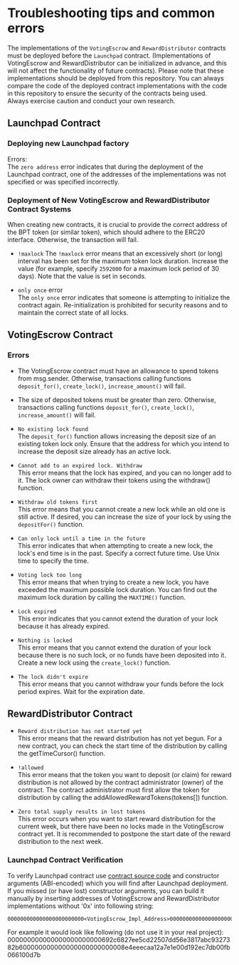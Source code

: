 # Troubleshooting tips and common errors


The implementations of the `VotingEscrow` and `RewardDistributor` contracts must be deployed before the `Launchpad` contract. (Implementations of VotingEscrow and RewardDistributor can be initialized in advance, and this will not affect the functionality of future contracts). Please note that these implementations should be deployed from this repository. You can always compare the code of the deployed contract implementations with the code in this repository to ensure the security of the contracts being used.  
Always exercise caution and conduct your own research.  


## Launchpad Contract  
### Deploying new Launchpad factory  
Errors:  
The `zero address` error indicates that during the deployment of the Launchpad contract, one of the addresses of the implementations was not specified or was specified incorrectly.  

### Deployment of New VotingEscrow and RewardDistributor Contract Systems
When creating new contracts, it is crucial to provide the correct address of the BPT token (or similar token), which should adhere to the ERC20 interface. Otherwise, the transaction will fail.  

- `!maxlock`
The `!maxlock` error means that an excessively short (or long) interval has been set for the maximum token lock duration. Increase the value (for example, specify `2592000` for a maximum lock period of 30 days). Note that the value is set in seconds.  


- `only once` error  
The `only once` error indicates that someone is attempting to initialize the contract again. Re-initialization is prohibited for security reasons and to maintain the correct state of all locks.  



## VotingEscrow Contract  
### Errors
- The VotingEscrow contract must have an allowance to spend tokens from msg.sender. Otherwise, transactions calling functions `deposit_for()`, `create_lock()`, `increase_amount()` will fail.  

- The size of deposited tokens must be greater than zero. Otherwise, transactions calling functions `deposit_for()`, `create_lock()`, `increase_amount()` will fail.  

- `No existing lock found`  
The `deposit_for()` function allows increasing the deposit size of an existing token lock only. Ensure that the address for which you intend to increase the deposit size already has an active lock.  

- `Cannot add to an expired lock. Withdraw`  
This error means that the lock has expired, and you can no longer add to it. The lock owner can withdraw their tokens using the withdraw() function.  

- `Withdraw old tokens first`  
This error means that you cannot create a new lock while an old one is still active. If desired, you can increase the size of your lock by using the `depositFor()` function.  

- `Can only lock until a time in the future`  
This error indicates that when attempting to create a new lock, the lock's end time is in the past. Specify a correct future time. Use Unix time to specify the time.  

- `Voting lock too long`  
This error means that when trying to create a new lock, you have exceeded the maximum possible lock duration. You can find out the maximum lock duration by calling the `MAXTIME()` function.  

- `Lock expired`  
This error indicates that you cannot extend the duration of your lock because it has already expired.  

- `Nothing is locked`  
This error means that you cannot extend the duration of your lock because there is no such lock, or no funds have been deposited into it. Create a new lock using the `create_lock()` function.  

- `The lock didn't expire`  
This error means that you cannot withdraw your funds before the lock period expires. Wait for the expiration date.  


## RewardDistributor Contract  

- `Reward distribution has not started yet`  
This error means that the reward distribution has not yet begun. For a new contract, you can check the start time of the distribution by calling the getTimeCursor() function.

- `!allowed`  
This error means that the token you want to deposit (or claim) for reward distribution is not allowed by the contract administrator (owner) of the contract. The contract administrator must first allow the token for distribution by calling the addAllowedRewardTokens(tokens[]) function.

- `Zero total supply results in lost tokens`  
This error occurs when you want to start reward distribution for the current week, but there have been no locks made in the VotingEscrow contract yet. It is recommended to postpone the start date of the reward distribution to the next week.


### Launchpad Contract Verification 
To verify Launchpad contract use [contract source code](../contracts/Launchpad.vy) and constructor arguments (ABI-encoded) which you will find after Launchpad deployment.
If you missed (or have lost) constructor arguments, you can build it manually by inserting addresses of VotingEscrow and RewardDistributor implementations without '0x' into following string:  
```
000000000000000000000000<VotingEscrow_Impl_Address>0000000000000000000000000<RewardDistributor_Impl_Address>
```
For example it would look like following (do not use it in your real project):  
000000000000000000000000692c6827ee5cd22507dd56e3817abc9327382b600000000000000000000000008e4eeecaa12a7e1e00d192ec7db00fb066100d7b


